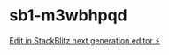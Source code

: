 # sb1-m3wbhpqd

[Edit in StackBlitz next generation editor ⚡️](https://stackblitz.com/~/github.com/nontangent/sb1-m3wbhpqd)